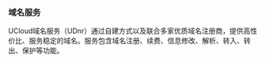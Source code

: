 

### 域名服务

UCloud域名服务（UDnr）通过自建方式以及联合多家优质域名注册商，提供高性价比、服务稳定的域名。服务包含域名注册、续费、信息修改、解析、转入、转出、保护等功能。



 

